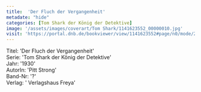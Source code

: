 ```yaml
---
title:  'Der Fluch der Vergangenheit'
metadate: "hide"
categories: [Tom Shark der König der Detektive]
image: '/assets/images/coverart/Tom Shark/1141623552_00000010.jpg'
visit: 'https://portal.dnb.de/bookviewer/view/1141623552#page/n0/mode/2up'
---
```

Titel: 'Der Fluch der Vergangenheit' <br>
Serie: 'Tom Shark der König der Detektive' <br>
Jahr: '1930' <br>
AutorIn: 'Pitt Strong' <br>
Band-Nr: '?' <br>
Verlag: ' Verlagshaus Freya'
